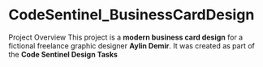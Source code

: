 # CodeSentinel_BusinessCardDesign
Project Overview This project is a **modern business card design** for a fictional freelance graphic designer **Aylin Demir**.   It was created as part of the **Code Sentinel Design Tasks**
